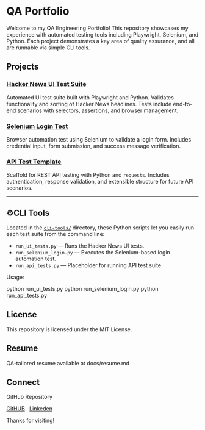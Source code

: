 # QA Portfolio

Welcome to my QA Engineering Portfolio! This repository showcases my experience with automated testing tools including Playwright, Selenium, and Python. Each project demonstrates a key area of quality assurance, and all are runnable via simple CLI tools.

## Projects

### [Hacker News UI Test Suite](projects/hacker-news-ui-tests/)
Automated UI test suite built with Playwright and Python. Validates functionality and sorting of Hacker News headlines. Tests include end-to-end scenarios with selectors, assertions, and browser management.

### [Selenium Login Test](projects/selenium-login-tests/)
Browser automation test using Selenium to validate a login form. Includes credential input, form submission, and success message verification.

### [API Test Template](projects/api-tests-template/)
Scaffold for REST API testing with Python and `requests`. Includes authentication, response validation, and extensible structure for future API scenarios.

---

## ⚙CLI Tools

Located in the [`cli-tools/`](cli-tools/) directory, these Python scripts let you easily run each test suite from the command line:

- `run_ui_tests.py` — Runs the Hacker News UI tests.
- `run_selenium_login.py` — Executes the Selenium-based login automation test.
- `run_api_tests.py` — Placeholder for running API test suite.

Usage:

python run_ui_tests.py
python run_selenium_login.py
python run_api_tests.py

## License
This repository is licensed under the MIT License.

## Resume
QA-tailored resume available at docs/resume.md

## Connect
GitHub Repository

[GitHUB](https://github.com/blmcdowe) . [Linkeden](https://www.linkedin.com/in/byronmcdowell/)

Thanks for visiting! 

